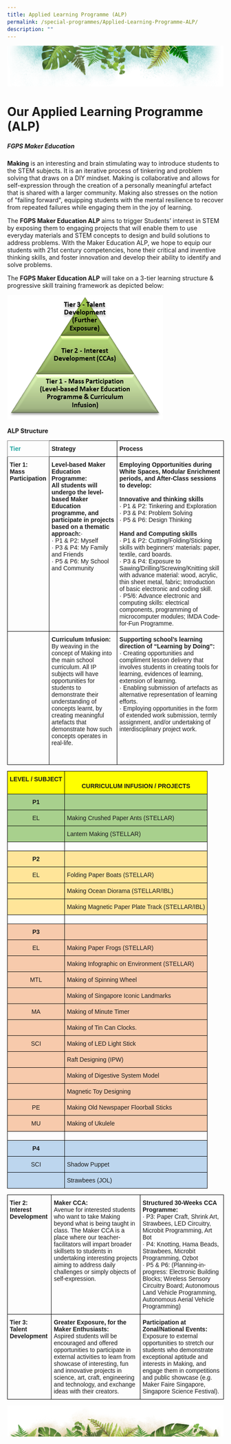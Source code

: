 ```yaml
---
title: Applied Learning Programme (ALP)
permalink: /special-programmes/Applied-Learning-Programme-ALP/
description: ""
---
```

![](/images/Banner.png)

# **Our Applied Learning Programme (ALP)**

##### **FGPS Maker Education**

<b>Making</b> is an interesting and brain stimulating way to introduce students to the STEM subjects. It is an iterative process of tinkering and problem solving that draws on a DIY mindset. Making is collaborative and allows for self-expression through the creation of a personally meaningful artefact that is shared with a larger community. Making also stresses on the notion of "failing forward", equipping students with the mental resilience to recover from repeated failures while engaging them in the joy of learning.

The <b>FGPS Maker Education ALP</b> aims to trigger Students’ interest in STEM by exposing them to engaging projects that will enable them to use everyday materials and STEM concepts to design and build solutions to address problems. With the Maker Education ALP, we hope to equip our students with 21st century competencies, hone their critical and inventive thinking skills, and foster innovation and develop their ability to identify and solve problems. 

The <b>FGPS Maker Education ALP</b> will take on a 3-tier learning structure & progressive skill training framework as depicted below:

![](/images/ALP/ALP%20Framework.png)

<b>ALP Structure</b>



<style type="text/css">
.tg  {border-collapse:collapse;border-spacing:0;}
.tg td{border-color:black;border-style:solid;border-width:1px;font-family:Arial, sans-serif;font-size:14px;
  overflow:hidden;padding:10px 5px;word-break:normal;}
.tg th{border-color:black;border-style:solid;border-width:1px;font-family:Arial, sans-serif;font-size:14px;
  font-weight:normal;overflow:hidden;padding:10px 5px;word-break:normal;}
.tg .tg-1wig{font-weight:bold;text-align:left;vertical-align:top}
.tg .tg-m3tk{border-color:inherit;color:#1FA4A0;font-weight:bold;text-align:left;vertical-align:top}
.tg .tg-0lax{text-align:left;vertical-align:top}
</style>
<table class="tg">
<thead>
  <tr>
    <th class="tg-m3tk">Tier</th>
    <th class="tg-1wig">Strategy</th>
    <th class="tg-1wig">Process</th>
  </tr>
</thead>
<tbody>
  <tr>
    <td class="tg-1wig">Tier 1:<br>Mass Participation</td>
    <td class="tg-0lax"><span style="font-weight:bold">Level-based Maker Education Programme:</span><br><span style="font-weight:bold">All students will undergo the level-based Maker Education programme, and participate in projects based on a thematic approach:</span>·   <br><span style="font-weight:400;font-style:normal;text-decoration:none">· </span>P1 &amp; P2: Myself <br><span style="font-weight:400;font-style:normal;text-decoration:none">· </span>P3 &amp; P4: My Family and Friends<br><span style="font-weight:400;font-style:normal;text-decoration:none">· </span>P5 &amp; P6: My School and Community<br> </td>
    <td class="tg-0lax"><span style="font-weight:bold">Employing Opportunities during White Spaces, Modular Enrichment periods, and After-Class sessions to develop:</span><br> <br><span style="font-weight:bold">Innovative and thinking skills</span><br>·   P1 &amp; P2: Tinkering and Exploration<br>·   P3 &amp; P4: Problem Solving<br>·   P5 &amp; P6: Design Thinking<br> <br><span style="font-weight:bold">Hand and Computing skills</span><br>·   P1 &amp; P2: Cutting/Folding/Sticking skills with beginners’ materials: paper, textile, card boards.<br>·   P3 &amp; P4: Exposure to Sawing/Drilling/Screwing/Knitting skill with advance material: wood, acrylic, thin sheet metal, fabric; Introduction of basic electronic and coding skill.<br>·   P5/6: Advance electronic and computing skills: electrical components, programming of microcomputer modules; IMDA Code-for-Fun Programme.<br> </td>
  </tr>
  <tr>
    <td class="tg-0lax"> </td>
    <td class="tg-0lax"><span style="font-weight:bold">Curriculum Infusion:</span><br>By weaving in the concept of Making into the main school curriculum. All IP subjects will have opportunities for students to demonstrate their understanding of concepts learnt, by creating meaningful artefacts that demonstrate how such concepts operates in real-life. <br> <br> <br> </td>
    <td class="tg-0lax"><span style="font-weight:bold">Supporting school’s learning direction of “Learning by Doing”:</span><br>·    Creating opportunities and compliment lesson delivery that involves students in creating tools for learning, evidences of learning, extension of learning.<br>·    Enabling submission of artefacts as alternative representation of learning efforts.<br>·    Employing opportunities in the form of extended work submission, termly assignment, and/or undertaking of interdisciplinary project work. <br> </td>
  </tr>
</tbody>
</table>

<style type="text/css">
.tg  {border-collapse:collapse;border-spacing:0;}
.tg td{border-color:black;border-style:solid;border-width:1px;font-family:Arial, sans-serif;font-size:14px;
  overflow:hidden;padding:10px 5px;word-break:normal;}
.tg th{border-color:black;border-style:solid;border-width:1px;font-family:Arial, sans-serif;font-size:14px;
  font-weight:normal;overflow:hidden;padding:10px 5px;word-break:normal;}
.tg .tg-rijp{background-color:#A8D08D;text-align:left;vertical-align:top}
.tg .tg-1wig{font-weight:bold;text-align:left;vertical-align:top}
.tg .tg-mkf8{background-color:#FFE599;text-align:left;vertical-align:top}
.tg .tg-qzzm{background-color:#BDD6EE;text-align:center;vertical-align:top}
.tg .tg-3owx{background-color:#BDD6EE;font-weight:bold;text-align:center;vertical-align:top}
.tg .tg-00wk{background-color:#A8D08D;font-weight:bold;text-align:left;vertical-align:top}
.tg .tg-lfva{background-color:#FFE599;text-align:center;vertical-align:top}
.tg .tg-hx81{background-color:#FF0;font-weight:bold;text-align:center;vertical-align:top}
.tg .tg-mzei{background-color:#A8D08D;font-weight:bold;text-align:center;vertical-align:top}
.tg .tg-zobt{background-color:#A8D08D;text-align:center;vertical-align:top}
.tg .tg-amwm{font-weight:bold;text-align:center;vertical-align:top}
.tg .tg-5x6j{background-color:#FFE599;font-weight:bold;text-align:center;vertical-align:top}
.tg .tg-8z71{background-color:#FFE599;font-weight:bold;text-align:left;vertical-align:top}
.tg .tg-awik{background-color:#F7CAAC;font-weight:bold;text-align:center;vertical-align:top}
.tg .tg-4x19{background-color:#F7CAAC;text-align:left;vertical-align:top}
.tg .tg-nlfv{background-color:#F7CAAC;text-align:center;vertical-align:top}
.tg .tg-0lax{text-align:left;vertical-align:top}
.tg .tg-1csg{background-color:#BDD6EE;text-align:left;vertical-align:top}
</style>
<table class="tg">
<thead>
  <tr>
    <th class="tg-hx81">LEVEL / SUBJECT</th>
    <th class="tg-hx81"> <br>CURRICULUM INFUSION / PROJECTS</th>
  </tr>
</thead>
<tbody>
  <tr>
    <td class="tg-mzei">P1</td>
    <td class="tg-00wk"> </td>
  </tr>
  <tr>
    <td class="tg-zobt">EL</td>
    <td class="tg-rijp">Making Crushed Paper Ants (STELLAR)</td>
  </tr>
  <tr>
    <td class="tg-mzei"> </td>
    <td class="tg-rijp">Lantern Making (STELLAR)</td>
  </tr>
  <tr>
    <td class="tg-amwm"> </td>
    <td class="tg-1wig"> </td>
  </tr>
  <tr>
    <td class="tg-5x6j">P2</td>
    <td class="tg-8z71"> </td>
  </tr>
  <tr>
    <td class="tg-lfva">EL</td>
    <td class="tg-mkf8">Folding Paper Boats (STELLAR)</td>
  </tr>
  <tr>
    <td class="tg-5x6j"> </td>
    <td class="tg-mkf8">Making Ocean Diorama (STELLAR/IBL)</td>
  </tr>
  <tr>
    <td class="tg-5x6j"> </td>
    <td class="tg-mkf8">Making Magnetic Paper Plate Track (STELLAR/IBL)</td>
  </tr>
  <tr>
    <td class="tg-amwm"> </td>
    <td class="tg-1wig"> </td>
  </tr>
  <tr>
    <td class="tg-awik">P3</td>
    <td class="tg-4x19"></td>
  </tr>
  <tr>
    <td class="tg-nlfv">EL</td>
    <td class="tg-4x19">Making Paper Frogs (STELLAR)</td>
  </tr>
  <tr>
    <td class="tg-nlfv"> </td>
    <td class="tg-4x19">Making Infographic on Environment (STELLAR)</td>
  </tr>
  <tr>
    <td class="tg-nlfv">MTL</td>
    <td class="tg-4x19">Making of Spinning Wheel </td>
  </tr>
  <tr>
    <td class="tg-nlfv"> </td>
    <td class="tg-4x19">Making of Singapore Iconic Landmarks</td>
  </tr>
  <tr>
    <td class="tg-nlfv">MA</td>
    <td class="tg-4x19">Making of Minute Timer</td>
  </tr>
  <tr>
    <td class="tg-nlfv"> </td>
    <td class="tg-4x19">Making of Tin Can Clocks.</td>
  </tr>
  <tr>
    <td class="tg-nlfv">SCI</td>
    <td class="tg-4x19">Making of LED Light Stick </td>
  </tr>
  <tr>
    <td class="tg-nlfv"> </td>
    <td class="tg-4x19">Raft Designing (IPW)</td>
  </tr>
  <tr>
    <td class="tg-nlfv"> </td>
    <td class="tg-4x19">Making of Digestive System Model</td>
  </tr>
  <tr>
    <td class="tg-nlfv"> </td>
    <td class="tg-4x19">Magnetic Toy Designing</td>
  </tr>
  <tr>
    <td class="tg-nlfv">PE</td>
    <td class="tg-4x19">Making Old Newspaper Floorball Sticks</td>
  </tr>
  <tr>
    <td class="tg-nlfv">MU</td>
    <td class="tg-4x19">Making of Ukulele</td>
  </tr>
  <tr>
    <td class="tg-amwm"> </td>
    <td class="tg-0lax"> </td>
  </tr>
  <tr>
    <td class="tg-3owx">P4</td>
    <td class="tg-1csg"> </td>
  </tr>
  <tr>
    <td class="tg-qzzm">SCI</td>
    <td class="tg-1csg">Shadow Puppet</td>
  </tr>
  <tr>
    <td class="tg-3owx"> </td>
    <td class="tg-1csg">Strawbees (JOL)</td>
  </tr>
</tbody>
</table>


<style type="text/css">
.tg  {border-collapse:collapse;border-spacing:0;}
.tg td{border-color:black;border-style:solid;border-width:1px;font-family:Arial, sans-serif;font-size:14px;
  overflow:hidden;padding:10px 5px;word-break:normal;}
.tg th{border-color:black;border-style:solid;border-width:1px;font-family:Arial, sans-serif;font-size:14px;
  font-weight:normal;overflow:hidden;padding:10px 5px;word-break:normal;}
.tg .tg-1wig{font-weight:bold;text-align:left;vertical-align:top}
.tg .tg-0lax{text-align:left;vertical-align:top}
</style>
<table class="tg">
<thead>
  <tr>
    <th class="tg-1wig">Tier 2:<br>Interest Development<br> </th>
    <th class="tg-0lax"><span style="font-weight:bold">Maker CCA:</span><br>Avenue for interested students who want to take Making beyond what is being taught in class. The Maker CCA is a place where our teacher-facilitators will impart broader skillsets to students in undertaking interesting projects aiming to address daily challenges or simply objects of self-expression.<br> </th>
    <th class="tg-0lax"><span style="font-weight:bold">Structured 30-Weeks CCA Programme:</span><br>·    P3: Paper Craft, Shrink Art, Strawbees, LED Circuitry, Microbit Programming, Art Bot <br>·    P4: Knotting, Hama Beads, Strawbees, Microbit Programming, Ozbot<br>·    P5 &amp; P6: (Planning-in-progress: Electronic Building Blocks; Wireless Sensory Circuitry Board; Autonomous Land Vehicle Programming, Autonomous Aerial Vehicle Programming)<br> </th>
  </tr>
</thead>
<tbody>
  <tr>
    <td class="tg-1wig">Tier 3: <br>Talent Development</td>
    <td class="tg-0lax"><span style="font-weight:bold">Greater Exposure, for the Maker Enthusiasts:</span><br>Aspired students will be encouraged and offered opportunities to participate in external activities to learn from showcase of interesting, fun and innovative projects in science, art, craft, engineering and technology, and exchange ideas with their creators.<br> </td>
    <td class="tg-0lax"><span style="font-weight:bold">Participation at Zonal/National Events:</span><br>Exposure to external opportunities to stretch our students who demonstrate exceptional aptitude and interests in Making, and engage them in competitions and public showcase (e.g. Maker Faire Singapore, Singapore Science Festival).<br> </td>
  </tr>
</tbody>
</table>


![](/images/bg-bottom.png)